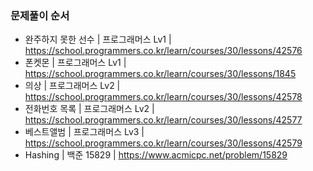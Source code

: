 ### 문제풀이 순서
- 완주하지 못한 선수 | 프로그래머스 Lv1 | https://school.programmers.co.kr/learn/courses/30/lessons/42576
- 폰켓몬 | 프로그래머스 Lv1 | https://school.programmers.co.kr/learn/courses/30/lessons/1845
- 의상 | 프로그래머스 Lv2 | https://school.programmers.co.kr/learn/courses/30/lessons/42578
- 전화번호 목록 | 프로그래머스 Lv2 | https://school.programmers.co.kr/learn/courses/30/lessons/42577
- 베스트앨범 | 프로그래머스 Lv3 | https://school.programmers.co.kr/learn/courses/30/lessons/42579
- Hashing | 백준 15829 | https://www.acmicpc.net/problem/15829
